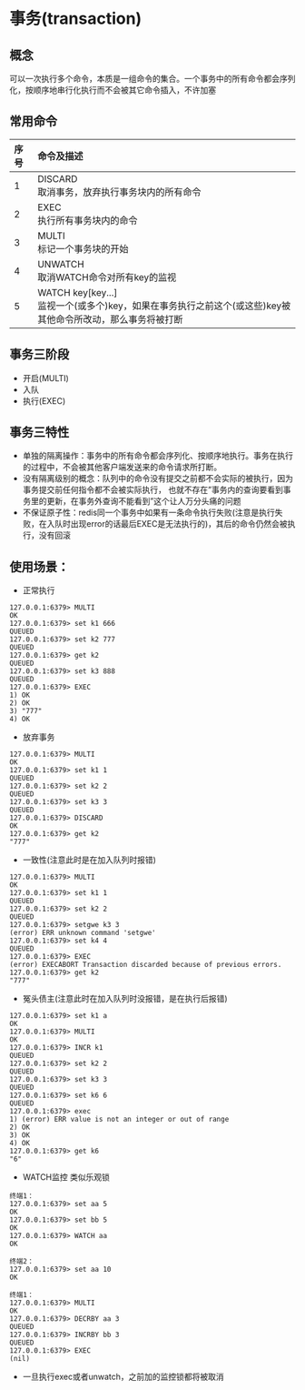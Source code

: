 # 事务(transaction)

## 概念
可以一次执行多个命令，本质是一组命令的集合。一个事务中的所有命令都会序列化，按顺序地串行化执行而不会被其它命令插入，不许加塞

## 常用命令
|序号|命令及描述|
|:---|:---|
|1|DISCARD<br>取消事务，放弃执行事务块内的所有命令|
|2|EXEC<br>执行所有事务块内的命令|
|3|MULTI<br>标记一个事务块的开始|
|4|UNWATCH<br>取消WATCH命令对所有key的监视|
|5|WATCH key[key...]<br>监视一个(或多个)key，如果在事务执行之前这个(或这些)key被其他命令所改动，那么事务将被打断|

## 事务三阶段
* 开启(MULTI)
* 入队
* 执行(EXEC)

## 事务三特性
* 单独的隔离操作：事务中的所有命令都会序列化、按顺序地执行。事务在执行的过程中，不会被其他客户端发送来的命令请求所打断。
* 没有隔离级别的概念：队列中的命令没有提交之前都不会实际的被执行，因为事务提交前任何指令都不会被实际执行， 也就不存在”事务内的查询要看到事务里的更新，在事务外查询不能看到”这个让人万分头痛的问题
* 不保证原子性：redis同一个事务中如果有一条命令执行失败(注意是执行失败，在入队时出现error的话最后EXEC是无法执行的)，其后的命令仍然会被执行，没有回滚

## 使用场景：
* 正常执行
```
127.0.0.1:6379> MULTI
OK
127.0.0.1:6379> set k1 666
QUEUED
127.0.0.1:6379> set k2 777
QUEUED
127.0.0.1:6379> get k2
QUEUED
127.0.0.1:6379> set k3 888
QUEUED
127.0.0.1:6379> EXEC
1) OK
2) OK
3) "777"
4) OK
```
* 放弃事务
```
127.0.0.1:6379> MULTI
OK
127.0.0.1:6379> set k1 1
QUEUED
127.0.0.1:6379> set k2 2
QUEUED
127.0.0.1:6379> set k3 3
QUEUED
127.0.0.1:6379> DISCARD
OK
127.0.0.1:6379> get k2
"777"
```
* 一致性(注意此时是在加入队列时报错)
```
127.0.0.1:6379> MULTI
OK
127.0.0.1:6379> set k1 1
QUEUED
127.0.0.1:6379> set k2 2
QUEUED
127.0.0.1:6379> setgwe k3 3
(error) ERR unknown command 'setgwe'
127.0.0.1:6379> set k4 4
QUEUED
127.0.0.1:6379> EXEC
(error) EXECABORT Transaction discarded because of previous errors.
127.0.0.1:6379> get k2
"777"
```
* 冤头债主(注意此时在加入队列时没报错，是在执行后报错)
```
127.0.0.1:6379> set k1 a
OK
127.0.0.1:6379> MULTI
OK
127.0.0.1:6379> INCR k1
QUEUED
127.0.0.1:6379> set k2 2
QUEUED
127.0.0.1:6379> set k3 3
QUEUED
127.0.0.1:6379> set k6 6
QUEUED
127.0.0.1:6379> exec
1) (error) ERR value is not an integer or out of range
2) OK
3) OK
4) OK
127.0.0.1:6379> get k6
"6"
```
* WATCH监控
类似乐观锁
```
终端1：
127.0.0.1:6379> set aa 5
OK
127.0.0.1:6379> set bb 5
OK
127.0.0.1:6379> WATCH aa
OK

终端2：
127.0.0.1:6379> set aa 10
OK

终端1：
127.0.0.1:6379> MULTI
OK
127.0.0.1:6379> DECRBY aa 3
QUEUED
127.0.0.1:6379> INCRBY bb 3
QUEUED
127.0.0.1:6379> EXEC
(nil)
```
* 一旦执行exec或者unwatch，之前加的监控锁都将被取消
